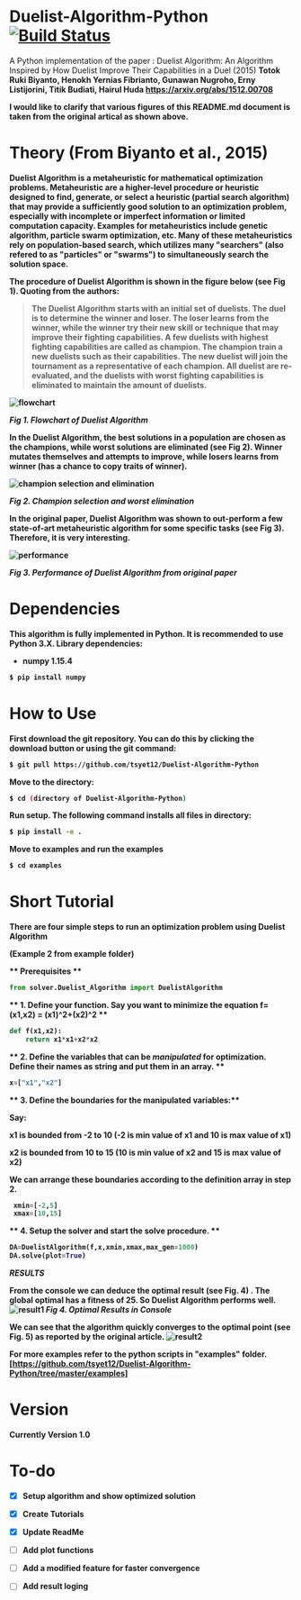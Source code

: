 # Duelist-Algorithm-Python [![Build Status](https://travis-ci.com/tsyet12/Duelist-Algorithm-Python.svg?branch=master)](https://travis-ci.com/tsyet12/Duelist-Algorithm-Python)
A Python implementation of the paper : 
Duelist Algorithm: An Algorithm Inspired by How Duelist Improve Their Capabilities in a Duel (2015) <b>
Totok Ruki Biyanto, Henokh Yernias Fibrianto, Gunawan Nugroho, Erny Listijorini, Titik Budiati, Hairul Huda <b>
https://arxiv.org/abs/1512.00708

I would like to clarify that various figures of this README.md document is taken from the original artical as shown above.


# Theory (From Biyanto et al., 2015)
Duelist Algorithm is a metaheuristic for mathematical optimization problems. Metaheuristic are a higher-level procedure or heuristic designed to find, generate, or select a heuristic (partial search algorithm) that may provide a sufficiently good solution to an optimization problem, especially with incomplete or imperfect information or limited computation capacity. Examples for metaheuristics include genetic algorithm, particle swarm optimization, etc. Many of these metaheuristics rely on population-based search, which utilizes many "searchers" (also refered to as "particles" or "swarms") to simultaneously search the solution space.

The procedure of Duelist Algorithm is shown in the figure below (see Fig 1). Quoting from the authors:
>The Duelist Algorithm starts with an initial set of duelists. The duel is to determine the winner and loser. The loser learns from the winner, while the winner try their new skill or technique that may improve their fighting capabilities. A few duelists with highest fighting capabilities are called as champion. The champion train a new duelists such as their capabilities. The new duelist will join the tournament as a representative of each champion. All duelist are re-evaluated, and the duelists with worst fighting capabilities is eliminated to maintain the amount of duelists. 

![flowchart](images/flowchart.PNG) <b>
  
*Fig 1. Flowchart of Duelist Algorithm*

In the Duelist Algorithm, the best solutions in a population are chosen as the champions, while worst solutions are eliminated (see Fig 2). Winner mutates themselves and attempts to improve, while losers learns from winner (has a chance to copy traits of winner).

![champion selection and elimination](images/cham.PNG) <b>
  
*Fig 2. Champion selection and worst elimination*

In the original paper, Duelist Algorithm was shown to out-perform a few state-of-art metaheuristic algorithm for some specific tasks (see Fig 3). Therefore, it is very interesting.

![performance](images/performance.PNG) <b>
  
*Fig 3. Performance of Duelist Algorithm from original paper*

# Dependencies
This algorithm is fully implemented in Python. It is recommended to use Python 3.X. Library dependencies: <b>
- numpy 1.15.4
	
```BASH
$ pip install numpy
```

<b>

# How to Use
First download the git repository. You can do this by clicking the download button or using the git command:
```BASH
$ git pull https://github.com/tsyet12/Duelist-Algorithm-Python
```
<b>
  
Move to the directory:
  
```BASH
$ cd (directory of Duelist-Algorithm-Python)
```

Run setup. The following command installs all files in directory:

```BASH
$ pip install -e .
```

Move to examples and run the examples

```BASH
$ cd examples
```

# Short Tutorial

**There are four simple steps to run an optimization problem using Duelist Algorithm**

(Example 2 from example folder)

** Prerequisites **

```python
from solver.Duelist_Algorithm import DuelistAlgorithm
```

** 1. Define your function. Say you want to minimize the equation f=(x1,x2) = (x1)^2+(x2)^2 **

```python
def f(x1,x2):
	return x1*x1+x2*x2
```

** 2. Define the variables that can be *manipulated* for optimization. Define their names as string and put them in an array. **

```python
x=["x1","x2"]
```

** 3. Define the boundaries for the manipulated variables:**

 Say:

 x1 is bounded from -2 to 10 (-2 is min value of x1 and 10 is max value of x1)

 x2 is bounded from 10 to 15 (10 is min value of x2 and 15 is max value of x2)

 We can arrange these boundaries according to the definition array in step 2.

```python
 xmin=[-2,5]
 xmax=[10,15]
```

** 4. Setup the solver and start the solve procedure. **

```python
DA=DuelistAlgorithm(f,x,xmin,xmax,max_gen=1000)
DA.solve(plot=True)
```

***RESULTS***

From the console we can deduce the optimal result (see Fig. 4) . The global optimal has a fitness of 25. So Duelist Algorithm performs well.
![result1](images/results.PNG)
*Fig 4. Optimal Results in Console*

We can see that the algorithm quickly converges to the optimal point (see Fig. 5) as reported by the original article.
![result2](images/results2.PNG)


For more examples refer to the python scripts in "examples" folder. [https://github.com/tsyet12/Duelist-Algorithm-Python/tree/master/examples]


# Version

Currently Version 1.0

# To-do
- [X] Setup algorithm and show optimized solution

- [X] Create Tutorials

- [X] Update ReadMe

- [ ] Add plot functions

- [ ] Add a modified feature for faster convergence

- [ ] Add result loging
